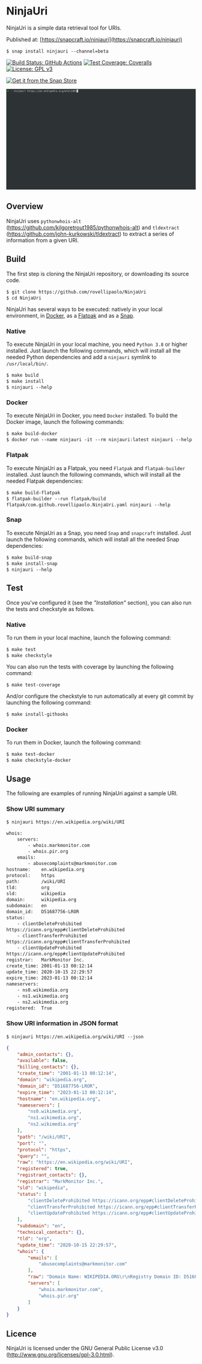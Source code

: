 NinjaUri
========

NinjaUri is a simple data retrieval tool for URIs.

Published at: [https://snapcraft.io/ninjauri](https://snapcraft.io/ninjauri)
```shell
$ snap install ninjauri --channel=beta
```

[![Build Status: GitHub Actions](https://github.com/rovellipaolo/NinjaUri/actions/workflows/ci.yml/badge.svg)](https://github.com/rovellipaolo/NinjaUri/actions)
[![Test Coverage: Coveralls](https://coveralls.io/repos/github/rovellipaolo/NinjaUri/badge.svg)](https://coveralls.io/github/rovellipaolo/NinjaUri)
[![License: GPL v3](https://img.shields.io/badge/License-GPLv3-blue.svg)](https://www.gnu.org/licenses/gpl-3.0)

[![Get it from the Snap Store](https://snapcraft.io/static/images/badges/en/snap-store-black.svg)](https://snapcraft.io/ninjauri)

![NinjaUri](docs/images/ninjauri.gif "Screencast of NinjaUri")



## Overview

NinjaUri uses `pythonwhois-alt` (https://github.com/kilgoretrout1985/pythonwhois-alt) and `tldextract` (https://github.com/john-kurkowski/tldextract) to extract a series of information from a given URI.



## Build

The first step is cloning the NinjaUri repository, or downloading its source code.

```
$ git clone https://github.com/rovellipaolo/NinjaUri
$ cd NinjaUri
```

NinjaUri has several ways to be executed: natively in your local environment, in [Docker](https://www.docker.com/), as a [Flatpak](https://flatpak.org/) and as a [Snap](https://snapcraft.io/).

### Native
To execute NinjaUri in your local machine, you need `Python 3.8` or higher installed.
Just launch the following commands, which will install all the needed Python dependencies and add a `ninjauri` symlink to `/usr/local/bin/`.

```
$ make build
$ make install
$ ninjauri --help
```

### Docker
To execute NinjaUri in Docker, you need `Docker` installed.
To build the Docker image, launch the following commands:

```
$ make build-docker
$ docker run --name ninjauri -it --rm ninjauri:latest ninjauri --help
```

### Flatpak
To execute NinjaUri as a Flatpak, you need `Flatpak` and `flatpak-builder` installed.
Just launch the following commands, which will install all the needed Flatpak dependencies:
```shell
$ make build-flatpak
$ flatpak-builder --run flatpak/build flatpak/com.github.rovellipaolo.NinjaUri.yaml ninjauri --help
```

### Snap
To execute NinjaUri as a Snap, you need `Snap` and `snapcraft` installed.
Just launch the following commands, which will install all the needed Snap dependencies:
```shell
$ make build-snap
$ make install-snap
$ ninjauri --help
```



## Test

Once you've configured it (see the _"Installation"_ section), you can also run the tests and checkstyle as follows.

### Native
To run them in your local machine, launch the following command:
```
$ make test
$ make checkstyle
```

You can also run the tests with coverage by launching the following command:
```
$ make test-coverage
```

And/or configure the checkstyle to run automatically at every git commit by launching the following command:
```
$ make install-githooks
```

### Docker
To run them in Docker, launch the following command:
```
$ make test-docker
$ make checkstyle-docker
```



## Usage

The following are examples of running NinjaUri against a sample URI.

### Show URI summary
```
$ ninjauri https://en.wikipedia.org/wiki/URI
```
```
whois:
	servers:
		- whois.markmonitor.com
		- whois.pir.org
	emails:
		- abusecomplaints@markmonitor.com
hostname:    en.wikipedia.org
protocol:    https
path:        /wiki/URI
tld:         org
sld:         wikipedia
domain:      wikipedia.org
subdomain:   en
domain_id:   D51687756-LROR
status:
	- clientDeleteProhibited https://icann.org/epp#clientDeleteProhibited
	- clientTransferProhibited https://icann.org/epp#clientTransferProhibited
	- clientUpdateProhibited https://icann.org/epp#clientUpdateProhibited
registrar:   MarkMonitor Inc.
create_time: 2001-01-13 00:12:14
update_time: 2020-10-15 22:29:57
expire_time: 2023-01-13 00:12:14
nameservers:
	- ns0.wikimedia.org
	- ns1.wikimedia.org
	- ns2.wikimedia.org
registered:  True
```

### Show URI information in JSON format
```
$ ninjauri https://en.wikipedia.org/wiki/URI --json
```
```json
{
    "admin_contacts": {},
    "available": false,
    "billing_contacts": {},
    "create_time": "2001-01-13 00:12:14",
    "domain": "wikipedia.org",
    "domain_id": "D51687756-LROR",
    "expire_time": "2023-01-13 00:12:14",
    "hostname": "en.wikipedia.org",
    "nameservers": [
        "ns0.wikimedia.org",
        "ns1.wikimedia.org",
        "ns2.wikimedia.org"
    ],
    "path": "/wiki/URI",
    "port": "",
    "protocol": "https",
    "query": "",
    "raw": "https://en.wikipedia.org/wiki/URI",
    "registered": true,
    "registrant_contacts": {},
    "registrar": "MarkMonitor Inc.",
    "sld": "wikipedia",
    "status": [
        "clientDeleteProhibited https://icann.org/epp#clientDeleteProhibited",
        "clientTransferProhibited https://icann.org/epp#clientTransferProhibited",
        "clientUpdateProhibited https://icann.org/epp#clientUpdateProhibited"
    ],
    "subdomain": "en",
    "technical_contacts": {},
    "tld": "org",
    "update_time": "2020-10-15 22:29:57",
    "whois": {
        "emails": [
            "abusecomplaints@markmonitor.com"
        ],
        "raw": "Domain Name: WIKIPEDIA.ORG\r\nRegistry Domain ID: D51687756-LROR\r\nRegistrar WHOIS Server: whois.markmonitor.com\r\nRegistrar URL: http://www.markmonitor.com\r\nUpdated Date: 2020-10-15T22:29:57Z\r\nCreation Date: 2001-01-13T00:12:14Z\r\nRegistry Expiry Date: 2023-01-13T00:12:14Z\r\nRegistrar Registration Expiration Date:\r\nRegistrar: MarkMonitor Inc.\r\nRegistrar IANA ID: 292\r\nRegistrar Abuse Contact Email: abusecomplaints@markmonitor.com\r\nRegistrar Abuse Contact Phone: +1.2083895740\r\nReseller:\r\nDomain Status: clientDeleteProhibited https://icann.org/epp#clientDeleteProhibited\r\nDomain Status: clientTransferProhibited https://icann.org/epp#clientTransferProhibited\r\nDomain Status: clientUpdateProhibited https://icann.org/epp#clientUpdateProhibited\r\nRegistrant Organization: Wikimedia Foundation, Inc.\r\nRegistrant State/Province: CA\r\nRegistrant Country: US\r\nName Server: NS0.WIKIMEDIA.ORG\r\nName Server: NS1.WIKIMEDIA.ORG\r\nName Server: NS2.WIKIMEDIA.ORG\r\nDNSSEC: unsigned\r\nURL of the ICANN Whois Inaccuracy Complaint Form https://www.icann.org/wicf/)\r\n>>> Last update of WHOIS database: 2021-02-20T23:17:07Z <<<\r\n\r\nFor more information on Whois status codes, please visit https://icann.org/epp\r\n\r\nAccess to Public Interest Registry WHOIS information is provided to assist persons in determining the contents of a domain name registration record in the Public Interest Registry registry database. The data in this record is provided by Public Interest Registry for informational purposes only, and Public Interest Registry does not guarantee its accuracy. This service is intended only for query-based access. You agree that you will use this data only for lawful purposes and that, under no circumstances will you use this data to (a) allow, enable, or otherwise support the transmission by e-mail, telephone, or facsimile of mass unsolicited, commercial advertising or solicitations to entities other than the data recipient's own existing customers; or (b) enable high volume, automated, electronic processes that send queries or data to the systems of Registry Operator, a Registrar, or Afilias except as reasonably necessary to register domain names or modify existing registrations. All rights reserved. Public Interest Registry reserves the right to modify these terms at any time. By submitting this query, you agree to abide by this policy.\n\nThe Registrar of Record identified in this output may have an RDDS service that can be queried for additional information on how to contact the Registrant, Admin, or Tech contact of the queried domain name.\r\n",
        "servers": [
            "whois.markmonitor.com",
            "whois.pir.org"
        ]
    }
}
```



## Licence

NinjaUri is licensed under the GNU General Public License v3.0 (http://www.gnu.org/licenses/gpl-3.0.html).
